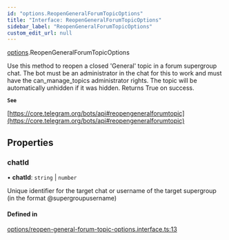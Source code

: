 ```yaml
---
id: "options.ReopenGeneralForumTopicOptions"
title: "Interface: ReopenGeneralForumTopicOptions"
sidebar_label: "ReopenGeneralForumTopicOptions"
custom_edit_url: null
---
```


[options](../modules/options.md).ReopenGeneralForumTopicOptions

Use this method to reopen a closed 'General' topic in a forum supergroup chat.
The bot must be an administrator in the chat for this to work and must have the
can_manage_topics administrator rights. The topic will be automatically unhidden
if it was hidden. Returns True on success.

**`See`**

[https://core.telegram.org/bots/api#reopengeneralforumtopic](https://core.telegram.org/bots/api#reopengeneralforumtopic)

## Properties

### chatId

• **chatId**: `string` \| `number`

Unique identifier for the target chat or username of the target supergroup (in
the format @supergroupusername)

#### Defined in

[options/reopen-general-forum-topic-options.interface.ts:13](https://github.com/DeityLamb/telegramjs/blob/32b4cca/packages/common/lib/interfaces/options/reopen-general-forum-topic-options.interface.ts#L13)
